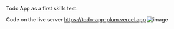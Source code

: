 Todo App as a first skills test.

Code on the live server
https://todo-app-plum.vercel.app
![image](https://user-images.githubusercontent.com/77296221/163824127-1f9e7779-3b9e-4b98-b572-1926468765dd.png)

